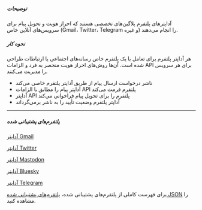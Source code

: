 ##### توضیحات

آداپترهای پلتفرم پلاگین‌های تخصصی هستند که احراز هویت و تحویل پیام برای سرویس‌های آنلاین خاص (Gmail، Twitter، Telegram و غیره) را انجام می‌دهند.

##### نحوه کار

هر آداپتر پلتفرم برای تعامل با یک پلتفرم خاص رسانه‌های اجتماعی یا ارتباطات طراحی شده است. آن‌ها روش‌های احراز هویت منحصر به فرد و الزامات API برای هر سرویس را مدیریت می‌کنند.

- ناشر درخواست ارسال پیام از طریق آداپتر پلتفرم خاصی می‌کند
- آداپتر پیام را مطابق با الزامات API پلتفرم فرمت می‌کند
- آداپتر API پلتفرم را برای تحویل پیام فراخوانی می‌کند
- آداپتر پلتفرم وضعیت تأیید را به ناشر برمی‌گرداند

---

##### پلتفرم‌های پشتیبانی شده

[آداپتر Gmail](https://github.com/smswithoutborders/gmail-oauth2-adapter)

[آداپتر Twitter](https://github.com/smswithoutborders/twitter-oauth2-adapter)

[آداپتر Mastodon](https://github.com/smswithoutborders/mastodon-oauth2-adapter)

[آداپتر Bluesky](https://github.com/smswithoutborders/bluesky-oauth2-adapter)

[آداپتر Telegram](https://github.com/smswithoutborders/telegram-pnba-adapter)

برای فهرست کاملی از پلتفرم‌های پشتیبانی شده، [پلتفرم‌های پشتیبانی شده JSON](https://publisher.smswithoutborders.com/v1/platforms) را مشاهده کنید.
